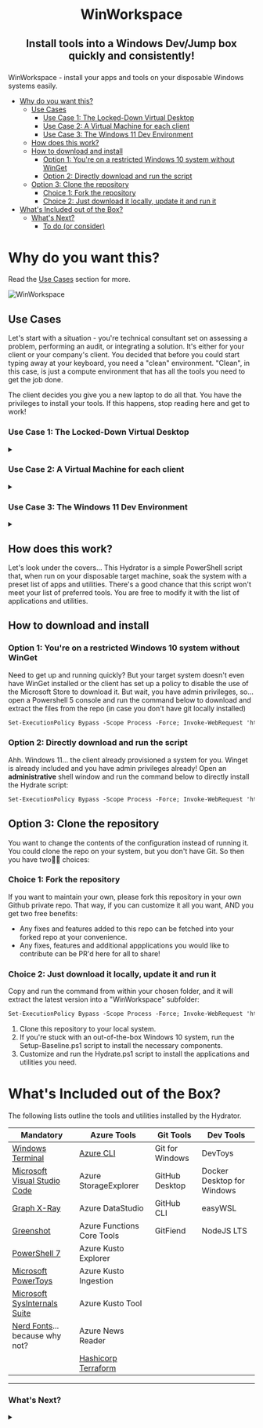 <h1 align="center">
WinWorkspace
</h1>

<h2 align="center">
  Install tools into a Windows Dev/Jump box quickly and consistently!
</h2>

### 

WinWorkspace - install your apps and tools on your disposable Windows systems easily.

- [Why do you want this?](#why-do-you-want-this)
  - [Use Cases](#use-cases)
    - [Use Case 1: The Locked-Down Virtual Desktop](#use-case-1-the-locked-down-virtual-desktop)
    - [Use Case 2: A Virtual Machine for each client](#use-case-2-a-virtual-machine-for-each-client)
    - [Use Case 3: The Windows 11 Dev Environment](#use-case-3-the-windows-11-dev-environment)
  - [How does this work?](#how-does-this-work)
  - [How to download and install](#how-to-download-and-install)
    - [Option 1: You're on a restricted Windows 10 system without WinGet](#option-1-youre-on-a-restricted-windows-10-system-without-winget)
    - [Option 2: Directly download and run the script](#option-2-directly-download-and-run-the-script)
  - [Option 3: Clone the repository](#option-3-clone-the-repository)
    - [Choice 1: Fork the repository](#choice-1-fork-the-repository)
    - [Choice 2: Just download it locally, update it and run it](#choice-2-just-download-it-locally-update-it-and-run-it)
- [What's Included out of the Box?](#whats-included-out-of-the-box)
    - [What's Next?](#whats-next)
      - [To do (or consider)](#to-do-or-consider)

# Why do you want this? 
Read the [Use Cases](#use-cases) section for more.

![WinWorkspace](.images/hydrator_small.jpeg) 
<!-- ![Alt text](.images/hydrator_small.jpeg) -->

## Use Cases

Let's start with a situation - you're technical consultant set on assessing a problem, performing an audit, or integrating a solution. It's either for your client or your company's client. You decided that before you could start typing away at your keyboard, you need a "clean" environment. "Clean", in this case, is just a compute environment that has all the tools you need to get the job done.

The client decides you give you a new laptop to do all that. You have the privileges to install your tools. If this happens, stop reading here and get to work!

### Use Case 1: The Locked-Down Virtual Desktop
<details>
<summary></summary>

But what if they don't? What if they respond with, "here's a virtual desktop. You can log on to it by access this URL on your browser, install a remote desktop agent, and access it. It's the only way we allow all our resources to access the environment. I can get you elevated privileges, but it's a non-persistent desktop, i.e. it will go back to its original image on reboot... daily."

You log in, discover it's an older version of Windows 10, and they disabled the Windows Store app!

> The above use case sounds like a very specific example doesn't it? Because it is. However, it's happened more than a few times for me, especially for assessments and audits. It's also happened to some of my colleagues.
</details>

### Use Case 2: A Virtual Machine for each client
<details>
<summary></summary>
Here's another use case - you want a disposable VM for every client. Clients often have specific security requirements, or they insist on installing a suite of applications, a specific antivirus software, a security agent, or a horrible VPN client that stomps on other VPN clients already installed for other customers? Or worse - employee monitoring software!

Whatever the reason, you want to make sure that those apps are not installed on your specific workstation that you use to access other environments like your other clients or your own.

So you separate each client by having a virtual machine hosted for each one. They're yours. They're (relatively) safe. And they're disposable.

One method is to clone snapshots. But you're stuck installing updates to your applications and tools for each VM. Sometimes, your VM breaks because you had to test one of the client applications.
</details>

### Use Case 3: The Windows 11 Dev Environment
<details>
<summary></summary>
Since Windows 10, Microsoft has been granting their users the ability to download and stand up their own developmet environments with regularly updated versions of their Windows desktop operating systems.: <https://developer.microsoft.com/en-us/windows/downloads/virtual-machines/>

These images are not activated, but you can always activate them with the Product Codes from your Visual Studio Subscriptions (formerly known as MSDN Subscriptions). You just have to do it within the grace period before they expire.

In addition, these images come pre-built with the latest versions of their development tools!

But what if you don't want to, or can't, enter a product code?
</details>

## How does this work?

Let's look under the covers...
This Hydrator is a simple PowerShell script that, when run on your disposable target machine, soak the system with a preset list of apps and utilities. There's a good chance that this script won't meet your list of preferred tools. You are free to modify it with the list of applications and utilities.

## How to download and install

### Option 1: You're on a restricted Windows 10 system without WinGet

Need to get up and running quickly? But your target system doesn't even have WinGet installed or the client has set up a policy to disable the use of the Microsoft Store to download it. But wait, you have admin privileges, so... open a Powershell 5 console and run the command below to download and extract the files from the repo (in case you don't have git locally installed)

```ps
Set-ExecutionPolicy Bypass -Scope Process -Force; Invoke-WebRequest 'https://github.com/volatile-torpedo/WinWorkspace/archive/refs/heads/main.zip' -OutFile .\main.zip; Expand-Archive .\main.zip .\; Rename-Item .\WinWorkspace-main .\WinWorkspace; Remove-Item .\main.zip; & .\WinWorkspace\Setup-Baseline.ps1; & .\WinWorkspace\Hydrate.ps1 -InstallAll
```
<!-- ; Remove-Item .\WinWorkspace -Force -Recurse -->

### Option 2: Directly download and run the script

Ahh. Windows 11... the client already provisioned a system for you. Winget is already included and you have admin privileges already! Open an **administrative** shell window and run the command below to directly install the Hydrate script:

```ps
Set-ExecutionPolicy Bypass -Scope Process -Force; Invoke-WebRequest 'https://github.com/volatile-torpedo/WinWorkspace/archive/refs/heads/main.zip' -OutFile .\main.zip; Expand-Archive .\main.zip .\; Rename-Item .\WinWorkspace-main .\WinWorkspace; Remove-Item .\main.zip; & .\WinWorkspace\Hydrate.ps1 -InstallAll
```

<!-- PowerShell -NoProfile -ExecutionPolicy Bypass -Command "Invoke-Expression((New-Object System.Net.WebClient).DownloadString('https://raw.githubusercontent.com/volatile-torpedo/WinWorkspace/main/Hydrate.ps1'))" -->

## Option 3: Clone the repository

You want to change the contents of the configuration instead of running it. You could clone the repo on your system, but you don't have Git. So then you have two✌🏻 choices:

### Choice 1: Fork the repository
If you want to maintain your own, please fork this repository in your own Github private repo. That way, if you can customize it all you want, AND you get two free benefits:
- Any fixes and features added to this repo can be fetched into your forked repo at your convenience.
- Any fixes, features and additional appplications you would like to contribute can be PR'd here for all to share!

### Choice 2: Just download it locally, update it and run it
Copy and run the command from within your chosen folder, and it will extract the latest version into a "WinWorkspace" subfolder:
```ps
Set-ExecutionPolicy Bypass -Scope Process -Force; Invoke-WebRequest 'https://github.com/volatile-torpedo/WinWorkspace/archive/refs/heads/main.zip' -OutFile .\main.zip; Expand-Archive .\main.zip .\; Rename-Item .\WinWorkspace-main .\WinWorkspace; Remove-Item .\main.zip
```

1. Clone this repository to your local system.
2. If you're stuck with an out-of-the-box Windows 10 system, run the Setup-Baseline.ps1 script to install the necessary components.
3. Customize and run the Hydrate.ps1 script to install the applications and utilities you need.

# What's Included out of the Box?

The following lists outline the tools and utilities installed by the Hydrator.

|  Mandatory | Azure Tools  | Git Tools  | Dev Tools  |
|---|---|---|---|
| [Windows Terminal](https://github.com/microsoft/terminal) | [Azure CLI](https://learn.microsoft.com/en-us/cli/azure/) | Git for Windows | DevToys |
| [Microsoft Visual Studio Code](https://github.com/microsoft/vscode) | Azure StorageExplorer | GitHub Desktop | Docker Desktop for Windows |
| [Graph X-Ray](https://graphxray.merill.net/) | Azure DataStudio | GitHub CLI | easyWSL |
| [Greenshot](https://getgreenshot.org/) | Azure Functions Core Tools | GitFiend | NodeJS LTS |
| [PowerShell 7](https://learn.microsoft.com/en-us/powershell/scripting/overview?view=powershell-7.3) | Azure Kusto Explorer | |
| [Microsoft PowerToys](https://learn.microsoft.com/en-us/windows/powertoys/) | Azure Kusto Ingestion | |
| [Microsoft SysInternals Suite](https://learn.microsoft.com/en-us/sysinternals/downloads/sysinternals-suite) | Azure Kusto Tool | |
| [Nerd Fonts](https://www.nerdfonts.com/)... because why not? | Azure News Reader | |
|  | [Hashicorp Terraform](https://developer.hashicorp.com/terraform/intro) | |

---


### What's Next?

<details>
<summary></summary>

Moving to using the WinGet Configure feature, which is still in Preview as of this release.

#### To do (or consider)
- [ ] **MUST DO: Convert to Winget Configuration YAML and PowerShell DSC!!**
- [x] Add conditions to check for components instead of forcing unecessary installs
- [x] Add a screen shot tool (Greenshot)
- [x] Add Graph X-Ray (Beta) to pull Microsoft Graph PowerShell from Portal Actions
- [x] Add a screen recording tool that will export to GIF (ScreenToGif)
- [ ] Add a tool to create animated GIFs from video files (Gifski?)
- [ ] ~~Add a tool to convert JPG to PNG with transparency (ImageMagick?)~~
- [x] Include `Set-ExecutionPolicy` to the quick-install command.

</details>
